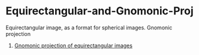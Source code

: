 # Equirectangular-and-Gnomonic-Proj
  Equirectangular image, as a format for spherical images. Gnomonic projection

1. [Gnomonic projection of equirectangular images](https://nbviewer.jupyter.org/github/empet/Equirectangular-and-Gnomonic-Proj/blob/main/Gnomonic-projection-equirectangular-image.ipynb)
